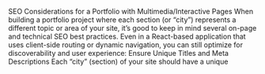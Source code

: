 SEO Considerations for a Portfolio with Multimedia/Interactive Pages
When building a portfolio project where each section (or “city”) represents a different topic or area of your site, it’s good to keep in mind several on-page and technical SEO best practices. Even in a React-based application that uses client-side routing or dynamic navigation, you can still optimize for discoverability and user experience:
Ensure Unique Titles and Meta Descriptions
Each “city” (section) of your site should have a unique <title> and meta description that accurately describes the content.
For example, “Home | About Me” for your New York section, “About | My Tech Journey” for London, “Blog” for Tokyo, and “Contact” for Mexico City.
Unique titles help search engines understand the difference between sections of your site. Some frameworks allow you to dynamically change the <title> with React Helmet or similar packages, even in a client-side rendered app.
Meaningful Headings (H1, H2, etc.)
Use a single, descriptive <h1> on each section/page that matches the context. For instance, “Welcome to New York – About Me” or “Welcome to London – My Tech Journey.”
Follow semantic HTML heading hierarchy with <h2> for subheadings in that section to help both users and search engines parse your content’s topics.
Relevant, High-Quality Content
When you say “Home/New York is a little about me,” ensure there’s enough descriptive text, visuals, or videos that actually introduce you, your specialties, and what sets you apart.
“About/London” can dig deeper into your experience in the tech industry, possibly listing skills, projects, or roles that show off your background.
“Blog/Tokyo” is a great chance to publish fresh, regular content, which search engines favor. Make sure each blog post is well-organized, has proper headings, and an introduction that clearly states what the user will read about.
“Mexico City/Contact” can include a form or links for prospective clients/employers to reach you. This can also help with conversions (recruiters or collaborators actually getting in touch).
Routing and Site Structure
If each city is a separate route, consider using the relevant path (e.g. /home, /about, /blog, /contact) so search engines understand the structure and users can also bookmark/share links.
If you prefer the 3D globe for navigation (client-side), you can still allow direct navigation via normal routes for those who arrive from search or direct links.
Good URL patterns (like /about, /blog, or /contact) are more SEO-friendly than query parameters or unclear paths.
Metadata and Schema Markup
Use meta tags (description, keywords, Open Graph tags, Twitter Card tags) to make it easy for search engines and social media platforms to preview your site’s pages.
Consider adding JSON-LD schema markup for a “Person” or “BlogPosting” type, so search engines know how to classify your portfolio.
Performance and Core Web Vitals
A globe-based, Three.js/fiber-driven site can be visually stunning but must load quickly. Optimize or lazy-load 3D assets so you don’t hinder site performance.
Search engines (particularly Google) pay increasing attention to metrics like Largest Contentful Paint (LCP), so streamlining or deferring heavier scripts can help.
Mobile Responsiveness
Ensure the content (text, buttons, globe navigation, etc.) renders and is usable on a variety of screen sizes. Google primarily uses a mobile-first indexing approach, so a poor mobile experience can impact your ranking.
Accessibility
Add descriptive aria labels and alt text where possible. Even though it’s 3D, users relying on screen readers or keyboard navigation will appreciate textual fallbacks or skip navigation links.
Good accessibility helps with user experience, and search engines value content that’s user-friendly.
Internal Linking
Whether you navigate with a globe or a standard menu, include clear, discoverable links to each major section within your content.
Internal links with descriptive anchor text (e.g., “Read about My Tech Journey” instead of “click here”) help search engines understand context and also guide users.
Future Scalability
As you add more “cities” or content sections, ensure that each new page/section has its own unique title, meta tags, and headings. This consistent pattern will keep your site organized and search-friendly.
By following these guidelines—unique, descriptive metadata, well-structured content, good performance, mobile responsiveness, and meaningful internal linking—you’ll maximize the SEO potential of your interactive portfolio. This helps search engines accurately index your content, and provides a smoother experience for visitors.